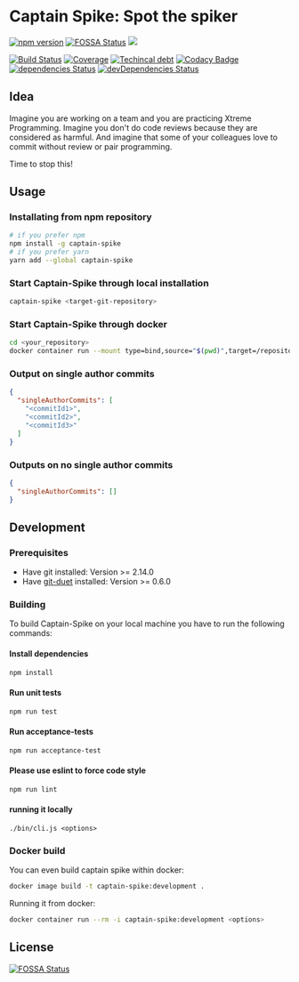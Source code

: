 # Captain Spike: Spot the spiker

[![npm version](https://badge.fury.io/js/captain-spike.svg)](https://badge.fury.io/js/captain-spike)
[![FOSSA Status](https://app.fossa.io/api/projects/git%2Bgithub.com%2Fjaedle%2Fcaptain-spike.svg?type=shield)](https://app.fossa.io/projects/git%2Bgithub.com%2Fjaedle%2Fcaptain-spike?ref=badge_shield)
[![](https://images.microbadger.com/badges/image/jaedle/captain-spike.svg)](https://microbadger.com/images/jaedle/captain-spike "Get your own image badge on microbadger.com")

[![Build Status](https://travis-ci.com/jaedle/captain-spike.svg?branch=master)](https://travis-ci.com/jaedle/captain-spike)
[![Coverage](https://sonarcloud.io/api/project_badges/measure?project=captain-spike&metric=coverage)](https://sonarcloud.io/dashboard?id=captain-spike)
[![Techincal debt](https://sonarcloud.io/api/project_badges/measure?project=captain-spike&metric=sqale_index)](https://sonarcloud.io/dashboard?id=captain-spike)
[![Codacy Badge](https://api.codacy.com/project/badge/Grade/f9a9a0080d8f4370b73b45e730ffe1fc)](https://www.codacy.com/app/jaedle/captain-spike?utm_source=github.com&amp;utm_medium=referral&amp;utm_content=jaedle/captain-spike&amp;utm_campaign=Badge_Grade)
[![dependencies Status](https://david-dm.org/jaedle/captain-spike/status.svg)](https://david-dm.org/jaedle/captain-spike)
[![devDependencies Status](https://david-dm.org/jaedle/captain-spike/dev-status.svg)](https://david-dm.org/jaedle/captain-spike?type=dev)

## Idea

Imagine you are working on a team and you are practicing Xtreme Programming.
Imagine you don't do code reviews because they are considered as harmful.
And imagine that some of your colleagues love to commit without review or pair programming.

Time to stop this!

## Usage

### Installating from npm repository

```sh
# if you prefer npm
npm install -g captain-spike
# if you prefer yarn
yarn add --global captain-spike
```

### Start Captain-Spike through local installation

```sh
captain-spike <target-git-repository>
```

### Start Captain-Spike through docker

```sh
cd <your_repository>
docker container run --mount type=bind,source="$(pwd)",target=/repository,readonly --rm -i jaedle/captain-spike:latest
```


### Output on single author commits

```json
{
  "singleAuthorCommits": [
    "<commitId1>",
    "<commitId2>",
    "<commitId3>"
  ]
}
```

### Outputs on no single author commits

```json
{
  "singleAuthorCommits": []
}
```

## Development

### Prerequisites

- Have git installed: Version >= 2.14.0
- Have [git-duet](https://github.com/git-duet/git-duet) installed: Version >= 0.6.0

### Building

To build Captain-Spike on your local machine you have to run the following commands:

#### Install dependencies

```sh
npm install
```

#### Run unit tests

```sh
npm run test
```

#### Run acceptance-tests

```sh
npm run acceptance-test
```

#### Please use eslint to force code style

```sh
npm run lint
```

#### running it locally

```
./bin/cli.js <options>
```

### Docker build

You can even build captain spike within docker:

```sh
docker image build -t captain-spike:development .
```

Running it from docker:

```sh
docker container run --rm -i captain-spike:development <options>
```


## License
[![FOSSA Status](https://app.fossa.io/api/projects/git%2Bgithub.com%2Fjaedle%2Fcaptain-spike.svg?type=large)](https://app.fossa.io/projects/git%2Bgithub.com%2Fjaedle%2Fcaptain-spike?ref=badge_large)